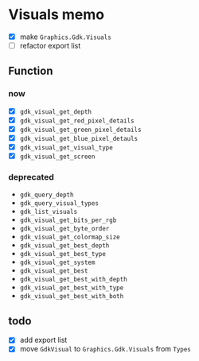 Visuals memo
============

* [x] make `Graphics.Gdk.Visuals`
* [ ] refactor export list

Function
--------

### now

* [x] `gdk_visual_get_depth`
* [x] `gdk_visual_get_red_pixel_details`
* [x] `gdk_visual_get_green_pixel_details`
* [x] `gdk_visual_get_blue_pixel_detauls`
* [x] `gdk_visual_get_visual_type`
* [x] `gdk_visual_get_screen`

### deprecated

* `gdk_query_depth`
* `gdk_query_visual_types`
* `gdk_list_visuals`
* `gdk_visual_get_bits_per_rgb`
* `gdk_visual_get_byte_order`
* `gdk_visual_get_colormap_size`
* `gdk_visual_get_best_depth`
* `gdk_visual_get_best_type`
* `gdk_visual_get_system`
* `gdk_visual_get_best`
* `gdk_visual_get_best_with_depth`
* `gdk_visual_get_best_with_type`
* `gdk_visual_get_best_with_both`

todo
----

* [x] add export list
* [x] move `GdkVisual` to `Graphics.Gdk.Visuals` from `Types`
